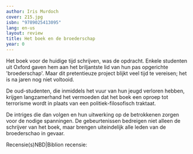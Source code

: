 ```yaml
---
author: Iris Murdoch
cover: 215.jpg
isbn: "9789025413095"
lang: en-us
layout: review
title: Het boek en de broederschap
year: 0
---
```


Het boek voor de huidige tijd schrijven, was de opdracht. Enkele studenten uit Oxford gaven hem aan het briljantste lid van hun pas opgerichte 'broederschap'. Maar dit pretentieuze project blijkt veel tijd te vereisen; het is na jaren nog niet voltooid.

De oud-studenten, die inmiddels het vuur van hun jeugd verloren hebben, krijgen langzamerhand het vermoeden dat het boek een oproep tot terrorisme wordt in plaats van een politiek-filosofisch traktaat.

De intriges die dan volgen en hun uitwerking op de betrokkenen zorgen voor de nodige spanningen. De gebeurtenissen bedreigen niet alleen de schrijver van het boek, maar brengen uiteindelijk alle leden van de broederschao in gevaar.

Recensie(s)NBD|Biblion recensie:
